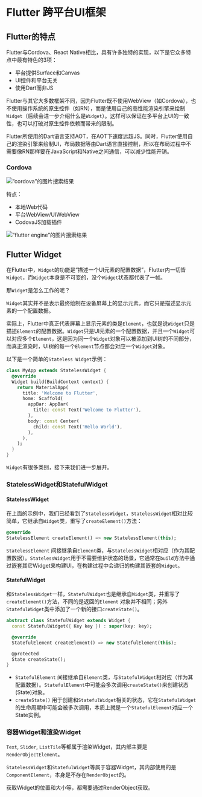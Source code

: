 # Flutter 跨平台UI框架

## Flutter的特点

Flutter与Cordova、React Native相比，具有许多独特的实现，以下是它众多特点中最有特色的3项：

- 平台提供Surface和Canvas
- UI控件和平台无关
- 使用Dart而非JS

Flutter与其它大多数框架不同，因为Flutter既不使用WebView（如Cordova），也不使用操作系统的原生控件（如RN），而是使用自己的高性能渲染引擎来绘制`Widget`（后续会进一步介绍什么是`Widget`）。这样可以保证在多平台上UI的一致性，也可以打破对原生控件依赖而带来的限制。

Flutter所使用的Dart语言支持AOT，在AOT下速度远超JS。同时，Flutter使用自己的渲染引擎来绘制UI，布局数据等由Dart语言直接控制，所以在布局过程中不需要像RN那样要在JavaScript和Native之间通信，可以减少性能开销。

### Cordova

![“cordova”的图片搜索结果](https://www.ishir.com/wp-content/uploads/2019/04/apache-cordova-development-services-1.png)

特点：

- 本地Web代码
- 平台WebView/UIWebView
- CodovaJS加载插件

![“flutter engine”的图片搜索结果](https://www.aiyexue.com/Uploads/news/2019-07-07/5d21d38186817.PNG)

## Flutter Widget

在Flutter中，`Widget`的功能是“描述一个UI元素的配置数据”，Flutter内一切皆`Widget`，而`Widget`本身是不可变的，没个`Widget`状态都代表了一帧。

那`Widget`是怎么工作的呢？

`Widget`其实并不是表示最终绘制在设备屏幕上的显示元素，而它只是描述显示元素的一个配置数据。

实际上，Flutter中真正代表屏幕上显示元素的类是`Element`，也就是说`Widget`只是描述`Element`的配置数据。`Widget`只是UI元素的一个配置数据，并且一个`Widget`可以对应多个`Element`，这是因为同一个`Widget`对象可以被添加到UI树的不同部分，而真正渲染时，UI树的每一个`Element`节点都会对应一个`Widget`对象。

以下是一个简单的`Stateless Widget`示例：

```dart
class MyApp extends StatelessWidget {
  @override
  Widget build(BuildContext context) {
    return MaterialApp(
      title: 'Welcome to Flutter',
      home: Scaffold(
        appBar: AppBar(
          title: const Text('Welcome to Flutter'),
        ),
        body: const Center(
          child: const Text('Hello World'),
        ),
      ),
    );
  }
}
```

`Widget`有很多类别，接下来我们进一步展开。

### StatelessWidget和StatefulWidget

#### StatelessWidget

在上面的示例中，我们已经看到了`StatelessWidget`，`StatelessWidget`相对比较简单，它继承自`Widget`类，重写了`createElement()`方法：

```dart
@override
StatelessElement createElement() => new StatelessElement(this);
```

`StatelessElement` 间接继承自`Element`类，与`StatelessWidget`相对应（作为其配置数据）。`StatelessWidget`用于不需要维护状态的场景，它通常在`build`方法中通过嵌套其它Widget来构建UI，在构建过程中会递归的构建其嵌套的`Widget`。

#### StatefulWidget

和`StatelessWidget`一样，`StatefulWidget`也是继承自`Widget`类，并重写了`createElement()`方法，不同的是返回的`Element` 对象并不相同；另外`StatefulWidget`类中添加了一个新的接口`createState()`。

```dart
abstract class StatefulWidget extends Widget {
  const StatefulWidget({ Key key }) : super(key: key);

  @override
  StatefulElement createElement() => new StatefulElement(this);

  @protected
  State createState();
}
```

- `StatefulElement` 间接继承自`Element`类，与`StatefulWidget`相对应（作为其配置数据）。`StatefulElement`中可能会多次调用`createState()`来创建状态(State)对象。
- `createState()` 用于创建和`StatefulWidget`相关的状态，它在`StatefulWidget`的生命周期中可能会被多次调用，本质上就是一个`StatefulElement`对应一个State实例。

### 容器Widget和渲染Widget

`Text`, `Slider`, `ListTile`等都属于渲染Widget，其内部主要是`RenderObjectElement`。

`StatelessWidget`和`StatefulWidget`等属于容器Widget，其内部使用的是`ComponentElement`，本身是不存在`RenderObject`的。

获取Widget的位置和大小等，都需要通过RenderObject获取。